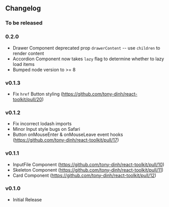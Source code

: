 ## Changelog

### To be released

### 0.2.0
- Drawer Component deprecated prop `drawerContent` -- use `children` to render content
- Accordion Component now takes `lazy` flag to determine whether to lazy load items
- Bumped node version to >= 8

### v0.1.3
- Fix `href` Button styling (https://github.com/tony-dinh/react-toolkit/pull/20)

### v0.1.2
- Fix incorrect lodash imports
- Minor Input style bugs on Safari
- Button onMouseEnter & onMouseLeave event hooks (https://github.com/tony-dinh/react-toolkit/pull/17)

### v0.1.1
- InputFile Component (https://github.com/tony-dinh/react-toolkit/pull/10)
- Skeleton Component (https://github.com/tony-dinh/react-toolkit/pull/11)
- Card Component (https://github.com/tony-dinh/react-toolkit/pull/12)

### v0.1.0
- Initial Release
